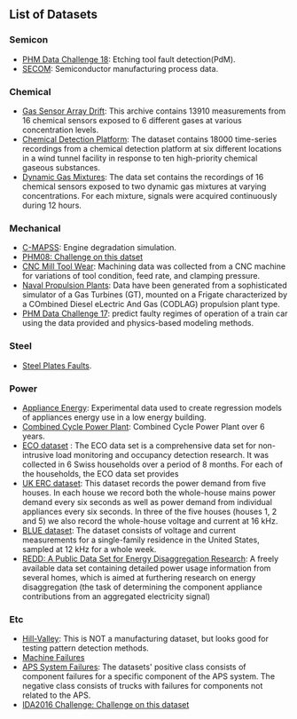 ## List of Datasets  

### Semicon  

* [PHM Data Challenge 18](<https://github.com/makinarocks/awesome-industrial-machine-datasets/tree/sehee/data-explanation/PHM%20Data%20Challenge%2018>): Etching tool fault detection(PdM).
* [SECOM](<https://github.com/makinarocks/awesome-industrial-machine-datasets/tree/sehee/data-explanation/SECOM>): Semiconductor manufacturing process data.  

### Chemical  

* [Gas Sensor Array Drift](<https://github.com/makinarocks/awesome-industrial-machine-datasets/tree/sehee/data-explanation/Gas%20Sensor%20Array%20Drift>): This archive contains 13910 measurements from 16 chemical sensors exposed to 6 different gases at various concentration levels.
* [Chemical Detection Platform](<https://github.com/makinarocks/awesome-industrial-machine-datasets/tree/sehee/data-explanation/Chemical%20Detection%20Platform>): The dataset contains 18000 time-series recordings from a chemical detection platform at six different locations in a wind tunnel facility in response to ten high-priority chemical gaseous substances.
* [Dynamic Gas Mixtures](<https://github.com/makinarocks/awesome-industrial-machine-datasets/tree/sehee/data-explanation/Dynamic%20Gas%20Mixtures>): The data set contains the recordings of 16 chemical sensors exposed to two dynamic gas mixtures at varying concentrations. For each mixture, signals were acquired continuously during 12 hours.  

### Mechanical  

* [C-MAPSS](<https://github.com/makinarocks/awesome-industrial-machine-datasets/tree/sehee/data-explanation/C-MAPSS>): Engine degradation simulation.  
* [PHM08: Challenge on this datset](<https://github.com/makinarocks/awesome-industrial-machine-datasets/tree/sehee/data-explanation/PHM08%20Challenge%20on%20this%20dataset>)  
* [CNC Mill Tool Wear](<https://github.com/makinarocks/awesome-industrial-machine-datasets/tree/sehee/data-explanation/CNC%20Mill%20Tool%20Wear>): Machining data was collected from a CNC machine for variations of tool condition, feed rate, and clamping pressure.  
* [Naval Propulsion Plants](https://github.com/makinarocks/awesome-industrial-machine-datasets/tree/minkyu/data-explanation/Naval%20Propulsion%20Plants/README.md): Data have been generated from a sophisticated simulator of a Gas Turbines (GT), mounted on a Frigate characterized by a COmbined Diesel eLectric And Gas (CODLAG) propulsion plant type.  
* [PHM Data Challenge 17](<https://github.com/makinarocks/awesome-industrial-machine-datasets/tree/master/data-explanation/PHM Data Challenge 17>): predict faulty regimes of operation of a train car using the data provided and physics-based modeling methods.   

### Steel  

* [Steel Plates Faults](https://github.com/makinarocks/awesome-industrial-machine-datasets/blob/minkyu/data-explanation/Steel%20Plates%20Faults/README.md).  

### Power  

* [Appliance Energy](https://github.com/makinarocks/awesome-industrial-machine-datasets/tree/minkyu/data-explanation/Appliance%20Energy/README.md): Experimental data used to create regression models of appliances energy use in a low energy building.  
* [Combined Cycle Power Plant](https://github.com/makinarocks/awesome-industrial-machine-datasets/tree/minkyu/data-explanation/Combined%20Cycle%20Power%20Plant/README.md): Combined Cycle Power Plant over 6 years.   
* [ECO dataset](<https://github.com/makinarocks/awesome-industrial-machine-datasets/tree/master/data-explanation/ECO dataset>) : The ECO data set is a comprehensive data set for non-intrusive load monitoring and occupancy detection research. It was collected in 6 Swiss households over a period of 8 months. For each of the households, the ECO data set provides  
* [UK ERC dataset](<https://github.com/makinarocks/awesome-industrial-machine-datasets/tree/master/data-explanation/UK ERC dataset>): This dataset records the power demand from five houses. In each house we record both the whole-house mains power demand every six seconds as well as power demand from individual appliances every six seconds. In three of the five houses (houses 1, 2 and 5) we also record the whole-house voltage and current at 16 kHz.  
* [BLUE dataset](<https://github.com/makinarocks/awesome-industrial-machine-datasets/tree/master/data-explanation/BLUE dataset>): The dataset consists of voltage and current measurements for a single-family residence in the United States, sampled at 12 kHz for a whole week.   
* [REDD: A Public Data Set for Energy Disaggregation Research](<https://github.com/makinarocks/awesome-industrial-machine-datasets/tree/master/data-explanation/REDD>): A freely available data set containing detailed power usage information from several homes, which is aimed at furthering research on energy disaggregation (the task of determining the component appliance contributions from an aggregated electricity signal)      

### Etc  


* [Hill-Valley](https://github.com/makinarocks/awesome-industrial-machine-datasets/tree/minkyu/data-explanation/Hill-Valley/README.md): This is NOT a manufacturing dataset, but looks good for testing pattern detection methods.  
* [Machine Failures](https://github.com/makinarocks/awesome-industrial-machine-datasets/tree/minkyu/data-explanation/Machine%20failure/README.md)  
* [APS System Failures](https://github.com/makinarocks/awesome-industrial-machine-datasets/tree/minkyu/data-explanation/APS%20System%20Failures/README.md):  The datasets' positive class consists of component failures for a specific component of the APS system. The negative class consists of trucks with failures for components not related to the APS.   
* [IDA2016 Challenge: Challenge on this dataset](https://archive.ics.uci.edu/ml/datasets/IDA2016Challenge)      




